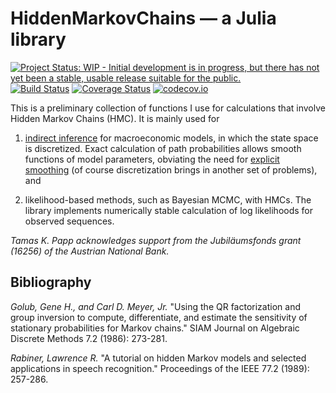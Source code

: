 # HiddenMarkovChains — a Julia library

[![Project Status: WIP - Initial development is in progress, but there has not yet been a stable, usable release suitable for the public.](http://www.repostatus.org/badges/latest/wip.svg)](http://www.repostatus.org/#wip)
[![Build Status](https://travis-ci.org/tpapp/HiddenMarkovChains.jl.svg?branch=master)](https://travis-ci.org/tpapp/HiddenMarkovChains.jl)
[![Coverage Status](https://coveralls.io/repos/tpapp/HiddenMarkovChains.jl/badge.svg?branch=master&service=github)](https://coveralls.io/github/tpapp/HiddenMarkovChains.jl?branch=master)
[![codecov.io](http://codecov.io/github/tpapp/HiddenMarkovChains.jl/coverage.svg?branch=master)](http://codecov.io/github/tpapp/HiddenMarkovChains.jl?branch=master)

This is a preliminary collection of functions I use for calculations that involve Hidden Markov Chains (HMC). It is mainly used for

1. [indirect inference](http://www.econ.yale.edu/smith/palgrave7.pdf) for macroeconomic models, in which the state space is discretized. Exact calculation of path probabilities allows smooth functions of model parameters, obviating the need for [explicit smoothing](http://arxiv.org/abs/1507.06115) (of course discretization brings in another set of problems), and

2. likelihood-based methods, such as Bayesian MCMC, with HMCs. The library implements numerically stable calculation of log likelihoods for observed sequences.

*Tamas K. Papp acknowledges support from the Jubiläumsfonds grant (16256) of the Austrian National Bank.*

## Bibliography

*Golub, Gene H., and Carl D. Meyer, Jr.* "Using the QR factorization and group inversion to compute, differentiate, and estimate the sensitivity of stationary probabilities for Markov chains." SIAM Journal on Algebraic Discrete Methods 7.2 (1986): 273-281.

*Rabiner, Lawrence R.* "A tutorial on hidden Markov models and selected applications in speech recognition." Proceedings of the IEEE 77.2 (1989): 257-286.
